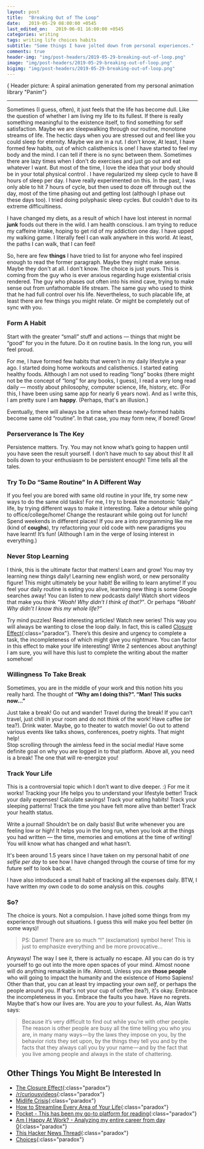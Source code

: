 ```yaml
---
layout: post
title:  "Breaking Out of The Loop"
date:   2019-05-29 08:00:00 +0545
last_edited_on:   2019-06-01 16:00:00 +0545
categories: writing
tags: writing life choices habits
subtitle: "Some things I have jolted down from personal experiences."
comments: true
header-img: "img/post-headers/2019-05-29-breaking-out-of-loop.png"
image: "img/post-headers/2019-05-29-breaking-out-of-loop.png"
bigimg: "img/post-headers/2019-05-29-breaking-out-of-loop.png"
---
```


{ Header picture: A spiral animation generated from my personal animation library "Panim"}
<hr/>

Sometimes (I guess, often), it just feels that the life has become dull. Like the question of whether I am living my life 
to its fullest. If there is really something meaningful to the existence itself, 
to find something for self satisfaction. Maybe we are sleepwalking through 
our routine, monotone streams of life. The hectic days when you are stressed out and feel like you could sleep for eternity.
Maybe we are in a rut. I don't know, At least, I have formed few habits, out of which calisthenics is one! 
I have started to feel my body and the mind. I can tell if there is no sync between them. Sometimes there are lazy times when I don't do 
exercises and just go out and eat whatever I want. But most of the time, I love the idea that your body should be in your total physical 
control .
I have regularized my sleep cycle to have 8 hours of sleep per day. I have really experimented on this. In the past, I was only able to hit 
7 hours of cycle, but then used to doze off through out the day, most of the time phasing out and getting lost (although I phase out these days too).
I tried doing polyphasic sleep cycles. But couldn't due to its extreme difficultiness.

I have changed my diets, as a result of which I have lost interest in normal **junk** foods out there in the wild. I am health conscious. 
I am trying to reduce my caffeine intake, hoping to get rid of my addiction one day. I have upped my walking game. I literally feel 
I can walk anywhere in this world. At least, the paths I can walk, that I can feel!



So, here are few **things** I have tried to list for anyone who feel inspired enough to read the former paragraph.
Maybe they might make sense. Maybe they don't at all. I don't know. The choice is just yours. This is coming from the guy who is ever 
anxious regarding huge existential crisis rendered. 
The guy who phases out often into his mind cave, trying to make sense out from unfathomable life
stream. The same guy who used to think that he had full control over his life. Nevertheless, to such placable life, at least there are
few things you might relate. Or might be completely out of sync with you. 

### Form A Habit
Start with the greater “small” stuff and actions — things that might be “good” for you in the future. Do it on routine basis. In the long run, 
you will feel proud.

For me, I have formed few habits that weren’t in my daily lifestyle a year ago. I started doing home workouts and calisthenics. 
I started eating healthy foods. 
Although I am not used to reading “long” books (there might not be the concept of “long” for any books, I guess), I read a very long read 
daily — mostly about philosophy, computer science, life, history, etc. (For this, I have been using same app for nearly 6 years now). 
And as I write this, I am pretty sure I am **happy**. (Perhaps, that's an illusion.)

Eventually, there will always be a time when these newly-formed habits become same old “routine”. 
In that case, you may form new, if bored! Grow!

### Perserverance Is The Key
Persistence matters. Try. You may not know what’s going to happen until you have seen the result yourself. 
I don’t have much to say about this! It all boils down to your enthusiasm to be persistent enough! 
Time tells all the tales.

### Try To Do “Same Routine” In A Different Way
If you feel you are bored with same old routine in your life, try some new ways to do the same old tasks! 
For me, I try to break the monotonic “daily” life, by trying different ways to make it interesting. 
Take a detour while going to office/college/home! 
Change the restaurant while going out for lunch! 
Spend weekends in different places! 
If you are a into programming like me (kind of **coughs**), try refactoring your old code with new paradigms you have learnt! It’s fun!
(Although I am in the verge of losing interest in everything.)


### Never Stop Learning
I think, this is the ultimate factor that matters! 
Learn and grow! 
You may try learning new things daily! 
Learning new english word, or new personality figure! 
This might ultimately be your habit! Be willing to learn anytime! 
If you feel your daily routine is eating you alive, learning new thing is some Google searches away! 
You can listen to new podcasts daily! Watch short videos that make you think 
*“Woah! Why didn’t I think of that?”*. Or perhaps *“Woah! Why didn’t I know this my whole life?”*


Try mind puzzles! 
Read interesting articles! Watch new series! 
This way you will always be wanting to close the loop daily. 
In fact, this is called [Closure Effect](https://en.wikipedia.org/wiki/Closure_(psychology)){:class="paradox"}. 
There’s this desire and urgency to complete a task, the incompleteness of which might give you nightmare. 
You can factor in this effect to make your life interesting! 
Write 2 sentences about anything! I am sure, you will have this lust to complete the writing about the matter somehow!

### Willingness To Take Break
Sometimes, you are in the middle of your work and this notion hits you really hard. 
The thought of **“Why am I doing this?”. “Man! This sucks now…”**

Just take a break! 
Go out and wander! 
Travel during the break! 
If you can’t travel, just chill in your room and do not think of the work! 
Have caffee (or tea?). 
Drink water. 
Maybe, go to theater to watch movie! 
Go out to attend various events like talks shows, conferences, poetry nights. That might help!  
Stop scrolling through the aimless feed in the social media! Have some definite goal on why you are logged in to that platform.
Above all, you need is a break! The one that will re-energize you!


### Track Your Life
This is a controversial topic which I don’t want to dive deeper. :) 
For me it works! Tracking your life helps you to understand your lifestyle better! Track your daily expenses! 
Calculate savings! Track your eating habits! Track your sleeping patterns! 
Track the time you have felt more alive than better! Track your health status.

Write a journal! Shouldn’t be on daily basis! 
But write whenever you are feeling low or high! 
It helps you in the long run, when you look at the things you had written — the time, memories and emotions at the time of writing! 
You will know what has changed and what hasn’t.

It's been around 1.5 years since I have taken on my personal habit of *one selfie per day* to see how I have changed through the course 
of time for my future self to look back at.

I have also introduced a small habit of tracking all the expenses daily. BTW, I have written my own code to do some analysis on this. 
*coughs*

### So?
The choice is yours. Not a compulsion. I have jolted some things from my experience through out situations.
I guess this will make you feel better (in some ways)!
> PS: Damn! There are so much “!” (exclamation) symbol here! This is just to emphasize everything and be more provocative…


Anyways! The way I see it, there is actually no escape. All you can do is try yourself to go out into the more open spaces of your mind.
Almost noone will do anything remarkable in life. Almost. 
Unless you are **those people** who will going to impact the humanity and the existence of 
Homo Sapiens! Other than that, you can at least try impacting your own *self*, or perhaps the people around you. 
If that's not your cup of coffee (tea?), it's okay. Embrace the incompleteness in you. Embrace the faults you have. Have no regrets.
Maybe that's how our lives are. You are *you* to your fullest. As, Alan Watts says:
> Because it’s very difficult to find out while you’re with other people. The reason is other people are busy all the time telling you who you are, in many many ways — by the laws they impose on you, by the behavior riots they set upon, by the things they tell you and by the facts that they always call you by your name — and by the fact that you live among people and always in the state of chattering.


## Other Things You Might Be Interested In
- [The Closure Effect](https://www.youtube.com/watch?v=E-F1U4bV2m8){:class="paradox"}
- [/r/curiousvideos](https://www.reddit.com/r/curiousvideos/){:class="paradox"}
- [Midlife Crisis](https://aeon.co/ideas/how-schopenhauers-thought-can-illuminate-a-midlife-crisis){:class="paradox"}
- [How to Streamline Every Area of Your Life](https://getpocket.com/explore/item/how-to-streamline-every-area-of-your-life){:class="paradox"}
- [Pocket - This has been my go-to platform for reading](https://app.getpocket.com/){:class="paradox"}
- [Am I Happy At Work? - Analyzing my entire career from day 0](https://www.trackinghappiness.com/happy-at-work/){:class="paradox"}
- [This Hacker News Thread](https://news.ycombinator.com/item?id=18003651){:class="paradox"}
- [Choices](/writing/choices.html){:class="paradox"}

